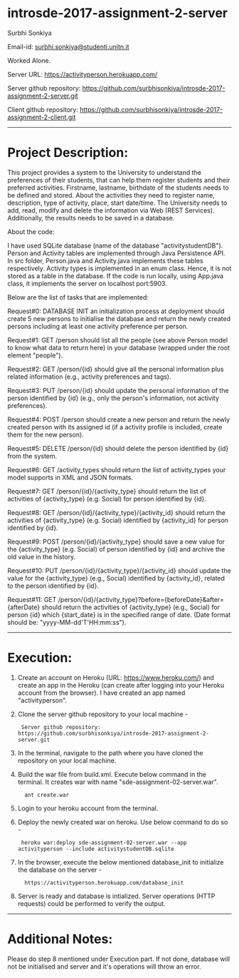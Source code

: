 # introsde-2017-assignment-2-server

Surbhi Sonkiya

Email-id: surbhi.sonkiya@studenti.unitn.it

Worked Alone.

Server URL: https://activityperson.herokuapp.com/

Server github repository: https://github.com/surbhisonkiya/introsde-2017-assignment-2-server.git

Client github repository: https://github.com/surbhisonkiya/introsde-2017-assignment-2-client.git

*********************************************************************************************************************************

# Project Description: 

This project provides a system to the University to understand the preferences of their students, that can help them register students and their preferred activities. Firstname, lastname, birthdate of the students needs to be defined and stored. About the activities they need to register name, description, type of activity, place, start date/time. The University needs to add, read, modify and delete the information via Web (REST Services). Additionally, the results needs to be saved in a database.

About the code:

I have used SQLite database (name of the database "activitystudentDB"). Person and Activity tables are implemented through Java Persistence API. In src folder, Person.java and Activity.java implements these tables respectively. Activity types is implemented in an enum class. Hence, it is not stored as a table in the database. If the code is run locally, using App.java class, it implements the server on localhost port:5903.

Below are the list of tasks that are implemented:

Request#0: DATABASE INIT an initialization process at deployment should create 5 new persons to initialise the database and return the newly created persons including at least one activity preference per person.

Request#1: GET /person should list all the people (see above Person model to know what data to return here) in your database (wrapped under the root element "people").

Request#2: GET /person/{id} should give all the personal information plus related information (e.g., activity preferences and tags).

Request#3: PUT /person/{id} should update the personal information of the person identified by {id} (e.g., only the person's information, not activity preferences).

Request#4: POST /person should create a new person and return the newly created person with its assigned id (if a activity profile is included, create them for the new person).

Request#5: DELETE /person/{id} should delete the person identified by {id} from the system.

Request#6: GET /activity_types should return the list of activity_types your model supports in XML and JSON formats.

Request#7: GET /person/{id}/{activity_type} should return the list of activities of {activity_type} (e.g. Social) for person identified by {id}.

Request#8: GET /person/{id}/{activity_type}/{activity_id} should return the activities of {activity_type} (e.g. Social) identified by {activity_id} for person identified by {id}.

Request#9: POST /person/{id}/{activity_type} should save a new value for the {activity_type} (e.g. Social) of person identified by {id} and archive the old value in the history.
        
Request#10: PUT /person/{id}/{activity_type}/{activity_id} should update the value for the {activity_type} (e.g., Social) identified by {activity_id}, related to the person identified by {id}.

Request#11: GET /person/{id}/{activity_type}?before={beforeDate}&after={afterDate} should return the activities of {activity_type} (e.g., Social) for person {id} which {start_date} is in the specified range of date. (Date format should be: "yyyy-MM-dd'T'HH:mm:ss").

*********************************************************************************************************************************

# Execution: 

1) Create an account on Heroku (URL: https://www.heroku.com/) and create an app in the Heroku (can create after logging into your Heroku account from the browser). I have created an app named "activityperson".

2) Clone the server github repository to your local machine -

        Server github repository: https://github.com/surbhisonkiya/introsde-2017-assignment-2-server.git

3) In the terminal, navigate to the path where you have cloned the repository on your local machine. 

4) Build the war file from build.xml. Execute below command in the terminal. It creates war with name "sde-assignment-02-server.war".

         ant create.war
         
5) Login to your heroku account from the terminal.

6) Deploy the newly created war on heroku. Use below command to do so -

        heroku war:deploy sde-assignment-02-server.war --app activityperson --include activitystudentDB.sqlite

7) In the browser, execute the below mentioned database_init to initialize the database on the server -
     
         https://activityperson.herokuapp.com/database_init


8) Server is ready and database is intialized. Server operations (HTTP requests) could be performed to verify the output.

*********************************************************************************************************************************

# Additional Notes: 

Please do step 8 mentioned under Execution part. If not done, database will not be initialised and server and it's operations will throw an error.


